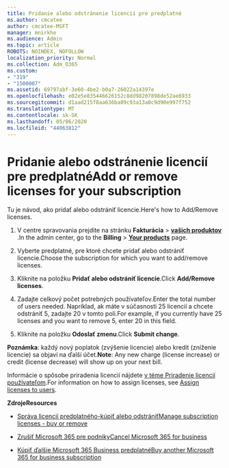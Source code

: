 ```yaml
---
title: Pridanie alebo odstránenie licencií pre predplatné
ms.author: cmcatee
author: cmcatee-MSFT
manager: mnirkhe
ms.audience: Admin
ms.topic: article
ROBOTS: NOINDEX, NOFOLLOW
localization_priority: Normal
ms.collection: Adm_O365
ms.custom:
- "319"
- "1500007"
ms.assetid: 69797abf-3e60-4be2-b0a7-26022a14397e
ms.openlocfilehash: e02e5e835446626152c8dd98207898de52ae6933
ms.sourcegitcommit: d1aad215f8aa636ba89c93a13a0c9d90e997f752
ms.translationtype: MT
ms.contentlocale: sk-SK
ms.lasthandoff: 05/06/2020
ms.locfileid: "44063812"
---
```

# <a name="add-or-remove-licenses-for-your-subscription"></a><span data-ttu-id="f9d48-102">Pridanie alebo odstránenie licencií pre predplatné</span><span class="sxs-lookup"><span data-stu-id="f9d48-102">Add or remove licenses for your subscription</span></span>

<span data-ttu-id="f9d48-103">Tu je návod, ako pridať alebo odstrániť licencie.</span><span class="sxs-lookup"><span data-stu-id="f9d48-103">Here's how to Add/Remove licenses.</span></span>
  
1. <span data-ttu-id="f9d48-104">V centre spravovania prejdite na stránku **Fakturácia** \> **[vašich produktov](https://go.microsoft.com/fwlink/p/?linkid=842054)** .</span><span class="sxs-lookup"><span data-stu-id="f9d48-104">In the admin center, go to the **Billing** \> **[Your products](https://go.microsoft.com/fwlink/p/?linkid=842054)** page.</span></span>

2. <span data-ttu-id="f9d48-105">Vyberte predplatné, pre ktoré chcete pridať alebo odstrániť licencie.</span><span class="sxs-lookup"><span data-stu-id="f9d48-105">Choose the subscription for which you want to add/remove licenses.</span></span>

3. <span data-ttu-id="f9d48-106">Kliknite na položku **Pridať alebo odstrániť licencie**.</span><span class="sxs-lookup"><span data-stu-id="f9d48-106">Click **Add/Remove licenses**.</span></span>

4. <span data-ttu-id="f9d48-107">Zadajte celkový počet potrebných používateľov.</span><span class="sxs-lookup"><span data-stu-id="f9d48-107">Enter the total number of users needed.</span></span> <span data-ttu-id="f9d48-108">Napríklad, ak máte v súčasnosti 25 licencií a chcete odstrániť 5, zadajte 20 v tomto poli.</span><span class="sxs-lookup"><span data-stu-id="f9d48-108">For example, if you currently have 25 licenses and you want to remove 5, enter 20 in this field.</span></span>

5. <span data-ttu-id="f9d48-109">Kliknite na položku **Odoslať zmenu**.</span><span class="sxs-lookup"><span data-stu-id="f9d48-109">Click **Submit change**.</span></span>

<span data-ttu-id="f9d48-110">**Poznámka**: každý nový poplatok (zvýšenie licencie) alebo kredit (zníženie licencie) sa objaví na ďalší účet.</span><span class="sxs-lookup"><span data-stu-id="f9d48-110">**Note**: Any new charge (license increase) or credit (license decrease) will show up on your next bill.</span></span>

<span data-ttu-id="f9d48-111">Informácie o spôsobe priradenia licencií nájdete [v téme Priradenie licencií používateľom](https://docs.microsoft.com/microsoft-365/admin/manage/assign-licenses-to-users).</span><span class="sxs-lookup"><span data-stu-id="f9d48-111">For information on how to assign licenses, see [Assign licenses to users](https://docs.microsoft.com/microsoft-365/admin/manage/assign-licenses-to-users).</span></span>

<span data-ttu-id="f9d48-112">**Zdroje**</span><span class="sxs-lookup"><span data-stu-id="f9d48-112">**Resources**</span></span>
  
- [<span data-ttu-id="f9d48-113">Správa licencií predplatného-kúpiť alebo odstrániť</span><span class="sxs-lookup"><span data-stu-id="f9d48-113">Manage subscription licenses - buy or remove</span></span>](https://docs.microsoft.com/microsoft-365/commerce/licenses/buy-licenses)

- [<span data-ttu-id="f9d48-114">Zrušiť Microsoft 365 pre podniky</span><span class="sxs-lookup"><span data-stu-id="f9d48-114">Cancel Microsoft 365 for business</span></span>](https://support.office.com/article/Cancel-Office-365-for-business-b1bc0bef-4608-4601-813a-cdd9f746709a)

- [<span data-ttu-id="f9d48-115">Kúpiť ďalšie Microsoft 365 Business predplatné</span><span class="sxs-lookup"><span data-stu-id="f9d48-115">Buy another Microsoft 365 for business subscription</span></span>](https://support.office.com/article/Buy-another-Office-365-for-business-subscription-fab3b86c-3359-4042-8692-5d4dc7550b7c)
